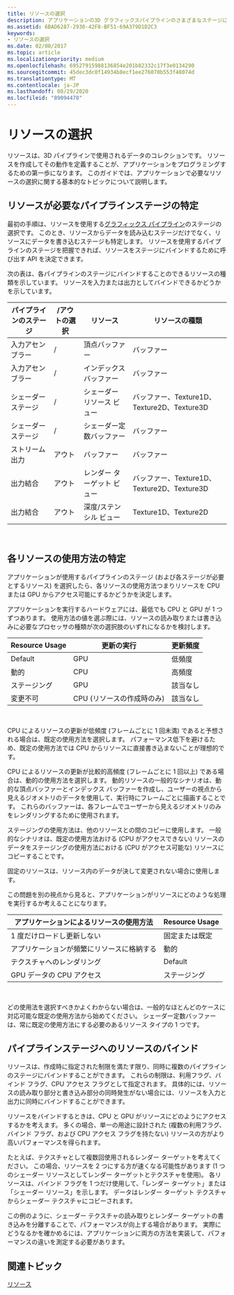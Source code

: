 ```yaml
---
title: リソースの選択
description: アプリケーションの3D グラフィックスパイプラインのさまざまなステージにバインドするために最適なリソースを特定して選択する方法について説明します。
ms.assetid: 6BAD6287-2930-42F8-BF51-69A379D1D2C3
keywords:
- リソースの選択
ms.date: 02/08/2017
ms.topic: article
ms.localizationpriority: medium
ms.openlocfilehash: 69527915988136854e201b82332c17f3e0134290
ms.sourcegitcommit: 45dec3dc0f14934b8ecf1ee276070b553f48074d
ms.translationtype: MT
ms.contentlocale: ja-JP
ms.lasthandoff: 08/29/2020
ms.locfileid: "89094470"
---
```

# <a name="choosing-a-resource"></a>リソースの選択


リソースは、3D パイプラインで使用されるデータのコレクションです。 リソースを作成してその動作を定義することが、アプリケーションをプログラミングするための第一歩になります。 このガイドでは、アプリケーションで必要なリソースの選択に関する基本的なトピックについて説明します。

## <a name="span-ididentify_bindingspanspan-ididentify_bindingspanspan-ididentify_bindingspanidentify-pipeline-stages-that-need-resources"></a><span id="Identify_Binding"></span><span id="identify_binding"></span><span id="IDENTIFY_BINDING"></span>リソースが必要なパイプラインステージの特定


最初の手順は、リソースを使用する[グラフィックス パイプライン](graphics-pipeline.md)のステージの選択です。 このとき、リソースからデータを読み込むステージだけでなく、リソースにデータを書き込むステージも特定します。 リソースを使用するパイプラインのステージを把握できれば、リソースをステージにバインドするために呼び出す API を決定できます。

次の表は、各パイプラインのステージにバインドすることのできるリソースの種類を示しています。 リソースを入力または出力としてバインドできるかどうかを示しています。

| パイプラインのステージ  | /アウトの選択 | リソース               | リソースの種類                           |
|-----------------|--------|------------------------|-----------------------------------------|
| 入力アセンブラー | /     | 頂点バッファー          | バッファー                                  |
| 入力アセンブラー | /     | インデックス バッファー           | バッファー                                  |
| シェーダー ステージ   | /     | シェーダー リソース ビュー    | バッファー、Texture1D、Texture2D、Texture3D |
| シェーダー ステージ   | /     | シェーダー定数バッファー | バッファー                                  |
| ストリーム出力   | アウト    | バッファー                 | バッファー                                  |
| 出力結合   | アウト    | レンダー ターゲット ビュー     | バッファー、Texture1D、Texture2D、Texture3D |
| 出力結合   | アウト    | 深度/ステンシル ビュー     | Texture1D、Texture2D                    |

 

## <a name="span-ididentify_usagespanspan-ididentify_usagespanspan-ididentify_usagespanidentify-how-each-resource-will-be-used"></a><span id="Identify_Usage"></span><span id="identify_usage"></span><span id="IDENTIFY_USAGE"></span>各リソースの使用方法の特定


アプリケーションが使用するパイプラインのステージ (および各ステージが必要とするリソース) を選択したら、各リソースの使用方法つまりリソースを CPU または GPU からアクセス可能にするかどうかを決定します。

アプリケーションを実行するハードウェアには、最低でも CPU と GPU が 1 つずつあります。 使用方法の値を選ぶ際には、リソースの読み取りまたは書き込みに必要なプロセッサの種類が次の選択肢のいずれになるかを検討します。

| Resource Usage | 更新の実行                    | 更新頻度 |
|----------------|--------------------------------------|---------------------|
| Default        | GPU                                  | 低頻度        |
| 動的        | CPU                                  | 高頻度          |
| ステージング        | GPU                                  | 該当なし                 |
| 変更不可      | CPU (リソースの作成時のみ) | 該当なし                 |

 

CPU によるリソースの更新が低頻度 (フレームごとに 1 回未満) であると予想される場合は、既定の使用方法を選択します。 パフォーマンス低下を避けるため、既定の使用方法では CPU からリソースに直接書き込まないことが理想的です。

CPU によるリソースの更新が比較的高頻度 (フレームごとに 1 回以上) である場合は、動的の使用方法を選択します。 動的リソースの一般的なシナリオは、動的な頂点バッファーとインデックス バッファーを作成し、ユーザーの視点から見えるジオメトリのデータを使用して、実行時にフレームごとに描画することです。 これらのバッファーは、各フレームでユーザーから見えるジオメトリのみをレンダリングするために使用されます。

ステージングの使用方法は、他のリソースとの間のコピーに使用します。 一般的なシナリオは、既定の使用方法おける (CPU がアクセスできない) リソースのデータをステージングの使用方法における (CPU がアクセス可能な) リソースにコピーすることです。

固定のリソースは、リソース内のデータが決して変更されない場合に使用します。

この問題を別の視点から見ると、アプリケーションがリソースにどのような処理を実行するか考えることになります。

| アプリケーションによるリソースの使用方法     | Resource Usage       |
|---------------------------------------|----------------------|
| 1 度だけロードし更新しない            | 固定または既定 |
| アプリケーションが頻繁にリソースに格納する | 動的              |
| テクスチャへのレンダリング                     | Default              |
| GPU データの CPU アクセス                | ステージング              |

 

どの使用法を選択すべきかよくわからない場合は、一般的なほとんどのケースに対応可能な既定の使用方法から始めてください。 シェーダー定数バッファーは、常に既定の使用方法にする必要のあるリソース タイプの 1 つです。

## <a name="span-idresource_types_and_pipeline_stagesspanspan-idresource_types_and_pipeline_stagesspanspan-idresource_types_and_pipeline_stagesspanbinding-resources-to-pipeline-stages"></a><span id="Resource_Types_and_Pipeline_stages"></span><span id="resource_types_and_pipeline_stages"></span><span id="RESOURCE_TYPES_AND_PIPELINE_STAGES"></span>パイプラインステージへのリソースのバインド


リソースは、作成時に指定された制限を満たす限り、同時に複数のパイプラインのステージにバインドすることができます。 これらの制限は、利用フラグ、バインド フラグ、CPU アクセス フラグとして指定されます。 具体的には、リソースの読み取り部分と書き込み部分の同時発生がない場合には、リソースを入力と出力に同時にバインドすることができます。

リソースをバインドするときは、CPU と GPU がリソースにどのようにアクセスするかを考えます。 多くの場合、単一の用途に設計された (複数の利用フラグ、バインド フラグ、および CPU アクセス フラグを持たない) リソースの方がより高いパフォーマンスを得られます。

たとえば、テクスチャとして複数回使用されるレンダー ターゲットを考えてください。 この場合、リソースを 2 つにする方が速くなる可能性があります (1 つのシェーダー リソースとしてレンダー ターゲットとテクスチャを使用)。 各リソースは、バインド フラグを 1 つだけ使用して、「レンダー ターゲット」または「シェーダー リソース」を示します。 データはレンダー ターゲット テクスチャからシェーダー テクスチャにコピーされます。

この例のように、シェーダー テクスチャの読み取りとレンダー ターゲットの書き込みを分離することで、パフォーマンスが向上する場合があります。 実際にどうなるかを確かめるには、アプリケーションに両方の方法を実装して、パフォーマンスの違いを測定する必要があります。

## <a name="span-idrelated-topicsspanrelated-topics"></a><span id="related-topics"></span>関連トピック


[リソース](resources.md)

 

 




